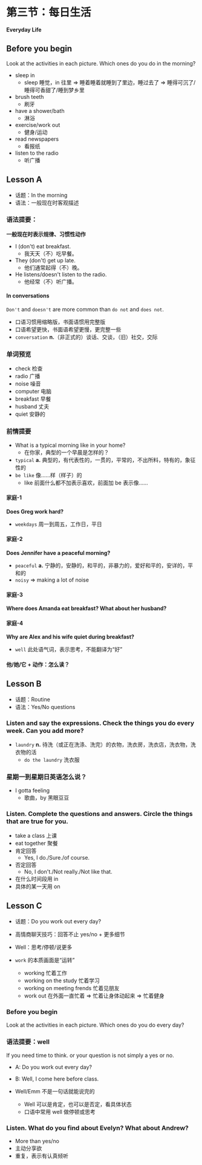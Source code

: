 # 第三节：每日生活

**Everyday Life**

## Before you begin

Look at the activities in each picture. Which ones do you do in the morning?

- sleep in
  - sleep 睡觉，in 往里 => 睡着睡着就睡到了里边，睡过去了 => 睡得可沉了/睡得可香甜了/睡到梦乡里
- brush teeth
  - 刷牙
- have a shower/bath
  - 淋浴
- exercise/work out
  - 健身/运动
- read newspapers
  - 看报纸
- listen to the radio
  - 听广播

## Lesson A

- 话题：In the morning
- 语法：一般现在时客观描述

### 语法提要：

**一般现在时表示规律、习惯性动作**

- I (don't) eat breakfast.
  - 我天天（不）吃早餐。
- They (don't) get up late.
  - 他们通常起得（不）晚。
- He listens/doesn't listen to the radio.
  - 他经常（不）听广播。

#### In conversations

`Don't` and `doesn't` are more common than `do not` and `does not`.

- 口语习惯用缩略版，书面语惯用完整版
- 口语希望更快，书面语希望更慢，更完整一些
- `conversation` **n.**（非正式的）谈话、交谈，（旧）社交，交际

### 单词预览

- check 检查
- radio 广播
- noise 噪音
- computer 电脑
- breakfast 早餐
- husband 丈夫
- quiet 安静的

### 前情提要

- What is a typical morning like in your home?
  - 在你家，典型的一个早晨是怎样的？
- `typical` **a.** 典型的，有代表性的，一贯的，平常的，不出所料，特有的，象征性的
- `be like` 像……样（样子）的
  - like 前面什么都不加表示喜欢，前面加 be 表示像……

#### 家庭-1

**Does Greg work hard?**

- `weekdays` 周一到周五，工作日，平日

#### 家庭-2

**Does Jennifer have a peaceful morning?**

- `peaceful` **a.** 宁静的，安静的，和平的，非暴力的，爱好和平的，安详的，平和的
- `noisy` => making a lot of noise

#### 家庭-3

**Where does Amanda eat breakfast? What about her husband?**

#### 家庭-4

**Why are Alex and his wife quiet during breakfast?**

- `well` 此处语气词，表示思考，不能翻译为“好”

#### 他/她/它 + 动作：怎么读？

## Lesson B

- 话题：Routine
- 语法：Yes/No questions

### Listen and say the expressions. Check the things you do every week. Can you add more?

- `laundry` **n.** 待洗（或正在洗涤、洗完）的衣物，洗衣房，洗衣店，洗衣物，洗衣物的活
  - `do the laundry` 洗衣服

### 星期一到星期日英语怎么说？

- I gotta feeling
  - 歌曲，by 黑眼豆豆

### Listen. Complete the questions and answers. Circle the things that are true for you.

- take a class 上课
- eat together 聚餐
- 肯定回答
  - Yes, I do./Sure./of course.
- 否定回答
  - No, I don't./Not really./Not like that.
- 在什么时间段用 in
- 具体的某一天用 on

## Lesson C

- 话题：Do you work out every day?
- 高情商聊天技巧：回答不止 yes/no + 更多细节
- Well：思考/停顿/说更多

- `work` 的本质画面是“运转”
  - working 忙着工作
  - working on the study 忙着学习
  - working on meeting frends 忙着见朋友
  - work out 在外面一直忙着 => 忙着让身体动起来 => 忙着健身

### Before you begin

Look at the activities in each picture. Which ones do you do every day?

### 语法提要：well

If you need time to think. or your question is not simply a yes or no.

- A: Do you work out every day?
- B: Well, I come here before class.

- Well/Emm 不是一句话就能说完的
  - Well 可以是肯定，也可以是否定，看具体状态
  - 口语中常用 well 做停顿或思考

### Listen. What do you find about Evelyn? What about Andrew?

- More than yes/no
- 主动分享欲
- 重复，表示有认真倾听
